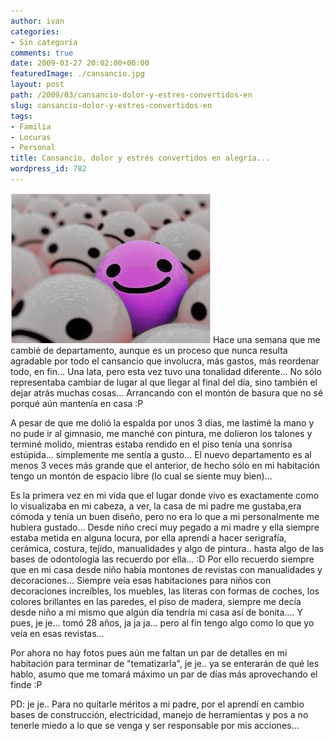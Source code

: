 ```yaml
---
author: ivan
categories:
- Sin categoría
comments: true
date: 2009-03-27 20:02:00+00:00
featuredImage: ./cansancio.jpg
layout: post
path: /2009/03/cansancio-dolor-y-estres-convertidos-en
slug: cansancio-dolor-y-estres-convertidos-en
tags:
- Familia
- Locuras
- Personal
title: Cansancio, dolor y estrés convertidos en alegría...
wordpress_id: 782
---
```


[![](./cansancio.jpg)](http://4.bp.blogspot.com/_T2UWuNJg3dQ/SczwYVese7I/AAAAAAAABaA/ydTErahvyDg/s1600-h/cansancio.jpg)
Hace una semana que me cambié de departamento, aunque es un proceso que nunca resulta agradable por todo el cansancio que involucra, más gastos, más reordenar todo, en fin... Una lata, pero esta vez tuvo una tonalidad diferente... No sólo representaba cambiar de lugar al que llegar al final del día, sino también el dejar atrás muchas cosas... Arrancando con el montón de basura que no sé porqué aún mantenía en casa :P

A pesar de que me dolió la espalda por unos 3 días, me lastimé la mano y no pude ir al gimnasio, me manché con pintura, me dolieron los talones y terminé molido, mientras estaba rendido en el piso tenía una sonrisa estúpida... simplemente me sentía a gusto... El nuevo departamento es al menos 3 veces más grande que el anterior, de hecho sólo en mi habitación tengo un montón de espacio libre (lo cual se siente muy bien)...

Es la primera vez en mi vida que el lugar donde vivo es exactamente como lo visualizaba en mi cabeza, a ver, la casa de mi padre me gustaba,era cómoda y tenía un buen diseño, pero no era lo que a mi personalmente me hubiera gustado... Desde niño crecí muy pegado a mi madre y ella siempre estaba metida en alguna locura, por ella aprendí a hacer serigrafía, cerámica, costura, tejido, manualidades y algo de pintura.. hasta algo de las bases de odontología las recuerdo por ella... :D Por ello recuerdo siempre que en mi casa desde niño había montones de revistas con manualidades y decoraciones... Siempre veía esas habitaciones para niños con decoraciones increíbles, los muebles, las literas con formas de coches, los colores brillantes en las paredes, el piso de madera, siempre me decía desde niño a mi mismo que algún día tendría mi casa así de bonita.... Y pues, je je... tomó 28 años, ja ja ja... pero al fin tengo algo como lo que yo veía en esas revistas...

Por ahora no hay fotos pues aún me faltan un par de detalles en mi habitación para terminar de "tematizarla", je je.. ya se enterarán de qué les hablo, asumo que me tomará máximo un par de días más aprovechando el finde :P

PD: je je.. Para no quitarle méritos a mi padre, por el aprendí en cambio bases de construcción, electricidad, manejo de herramientas y pos a no tenerle miedo a lo que se venga y ser responsable por mis acciones...